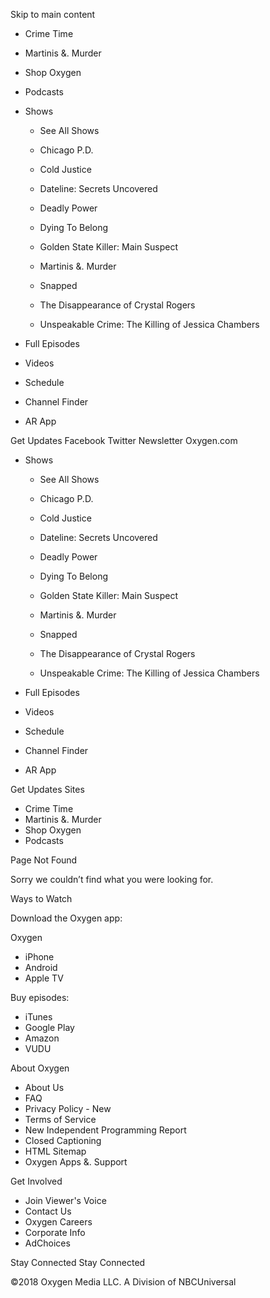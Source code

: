 Skip to main content

*   Crime Time
*   Martinis &. Murder
*   Shop Oxygen
*   Podcasts

*   Shows
    
    *   See All Shows
    
    *   Chicago P.D.
    *   Cold Justice
    *   Dateline: Secrets Uncovered
    *   Deadly Power
    *   Dying To Belong
    *   Golden State Killer: Main Suspect
    *   Martinis &. Murder
    *   Snapped
    *   The Disappearance of Crystal Rogers
    *   Unspeakable Crime: The Killing of Jessica Chambers
*   Full Episodes
*   Videos
*   Schedule
*   Channel Finder
*   AR App

Get Updates Facebook Twitter Newsletter Oxygen.com

*   Shows
    
    *   See All Shows
    
    *   Chicago P.D.
    *   Cold Justice
    *   Dateline: Secrets Uncovered
    *   Deadly Power
    *   Dying To Belong
    *   Golden State Killer: Main Suspect
    *   Martinis &. Murder
    *   Snapped
    *   The Disappearance of Crystal Rogers
    *   Unspeakable Crime: The Killing of Jessica Chambers
*   Full Episodes
*   Videos
*   Schedule
*   Channel Finder
*   AR App

Get Updates Sites

*   Crime Time
*   Martinis &. Murder
*   Shop Oxygen
*   Podcasts

Page Not Found

Sorry we couldn’t find what you were looking for.

Ways to Watch

Download the Oxygen app:

Oxygen

*   iPhone
*   Android
*   Apple TV

Buy episodes:

*   iTunes
*   Google Play
*   Amazon
*   VUDU

About Oxygen

*   About Us
*   FAQ
*   Privacy Policy - New
*   Terms of Service
*   New Independent Programming Report
*   Closed Captioning
*   HTML Sitemap
*   Oxygen Apps &. Support

Get Involved

*   Join Viewer's Voice
*   Contact Us
*   Oxygen Careers
*   Corporate Info
*   AdChoices

Stay Connected Stay Connected

©2018 Oxygen Media LLC. A Division of NBCUniversal